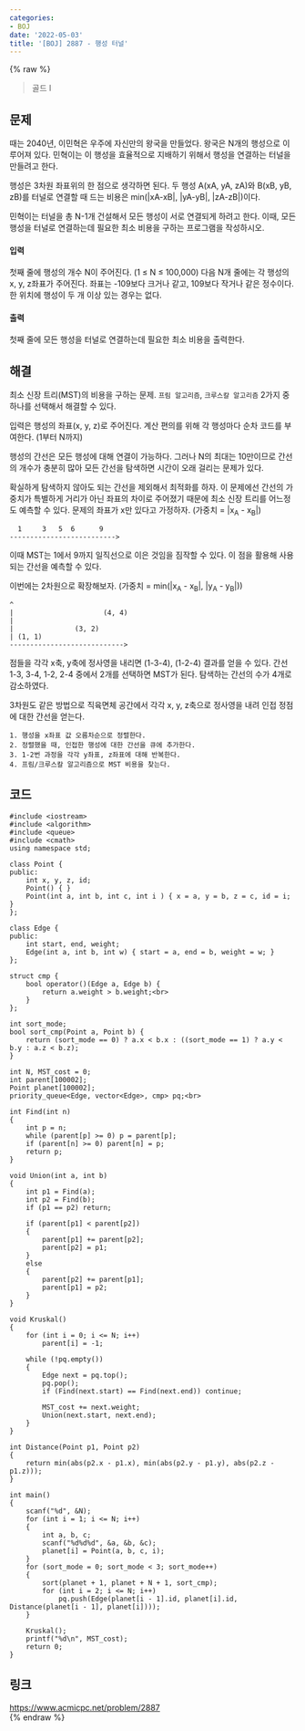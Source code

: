 ```yaml
---
categories:
- BOJ
date: '2022-05-03'
title: '[BOJ] 2887 - 행성 터널'
---
```


{% raw %}
> 골드 I<br>

## 문제
때는 2040년, 이민혁은 우주에 자신만의 왕국을 만들었다. 왕국은 N개의 행성으로 이루어져 있다. 민혁이는 이 행성을 효율적으로 지배하기 위해서 행성을 연결하는 터널을 만들려고 한다.

행성은 3차원 좌표위의 한 점으로 생각하면 된다. 두 행성 A(xA, yA, zA)와 B(xB, yB, zB)를 터널로 연결할 때 드는 비용은 min(|xA-xB|, |yA-yB|, |zA-zB|)이다.

민혁이는 터널을 총 N-1개 건설해서 모든 행성이 서로 연결되게 하려고 한다. 이때, 모든 행성을 터널로 연결하는데 필요한 최소 비용을 구하는 프로그램을 작성하시오.

#### 입력
첫째 줄에 행성의 개수 N이 주어진다. (1 ≤ N ≤ 100,000) 다음 N개 줄에는 각 행성의 x, y, z좌표가 주어진다. 좌표는 -109보다 크거나 같고, 109보다 작거나 같은 정수이다. 한 위치에 행성이 두 개 이상 있는 경우는 없다.

#### 출력
첫째 줄에 모든 행성을 터널로 연결하는데 필요한 최소 비용을 출력한다.

## 해결
최소 신장 트리(MST)의 비용을 구하는 문제. `프림 알고리즘`, `크루스칼 알고리즘` 2가지 중 하나를 선택해서 해결할 수 있다.

입력은 행성의 좌표(x, y, z)로 주어진다. 계산 편의를 위해 각 행성마다 순차 코드를 부여한다. (1부터 N까지)

행성의 간선은 모든 행성에 대해 연결이 가능하다. 그러나 N의 최대는 10만이므로 간선의 개수가 충분히 많아 모든 간선을 탐색하면 시간이 오래 걸리는 문제가 있다.

확실하게 탐색하지 않아도 되는 간선을 제외해서 최적화를 하자. 이 문제에선 간선의 가중치가 특별하게 거리가 아닌 좌표의 차이로 주어졌기 때문에 최소 신장 트리를 어느정도 예측할 수 있다. 문제의 좌표가 x만 있다고 가정하자. (가중치 = |x<sub>A</sub> - x<sub>B</sub>|)<br>
```
  1     3   5  6      9
-------------------------->
```
이때 MST는 1에서 9까지 일직선으로 이은 것임을 짐작할 수 있다. 이 점을 활용해 사용되는 간선을 예측할 수 있다.

이번에는 2차원으로 확장해보자. (가중치 = min(|x<sub>A</sub> - x<sub>B</sub>|, |y<sub>A</sub> - y<sub>B</sub>|))<br>
```
^
|                      (4, 4)
|
|               (3, 2)
| (1, 1)
---------------------------->
```
점들을 각각 x축, y축에 정사영을 내리면 (1-3-4), (1-2-4) 결과를 얻을 수 있다. 간선 1-3, 3-4, 1-2, 2-4 중에서 2개를 선택하면 MST가 된다. 탐색하는 간선의 수가 4개로 감소하였다.

3차원도 같은 방법으로 직육면체 공간에서 각각 x, y, z축으로 정사영을 내려 인접 정점에 대한 간선을 얻는다.
```
1. 행성을 x좌표 값 오름차순으로 정렬한다.
2. 정렬했을 때, 인접한 행성에 대한 간선을 큐에 추가한다.
3. 1-2번 과정을 각각 y좌표, z좌표에 대해 반복한다.
4. 프림/크루스칼 알고리즘으로 MST 비용을 찾는다.
```

## 코드
```
#include <iostream>
#include <algorithm>
#include <queue>
#include <cmath>
using namespace std;

class Point {
public:
	int x, y, z, id;
	Point() { }
	Point(int a, int b, int c, int i ) { x = a, y = b, z = c, id = i; }
};

class Edge {
public:
	int start, end, weight;
	Edge(int a, int b, int w) { start = a, end = b, weight = w; }
};

struct cmp {
	bool operator()(Edge a, Edge b) {
		return a.weight > b.weight;<br>
	}
};

int sort_mode;
bool sort_cmp(Point a, Point b) {
	return (sort_mode == 0) ? a.x < b.x : ((sort_mode == 1) ? a.y < b.y : a.z < b.z);
}

int N, MST_cost = 0;
int parent[100002];
Point planet[100002];
priority_queue<Edge, vector<Edge>, cmp> pq;<br>

int Find(int n)
{
	int p = n;
	while (parent[p] >= 0) p = parent[p];
	if (parent[n] >= 0) parent[n] = p;
	return p;
}

void Union(int a, int b)
{
	int p1 = Find(a);
	int p2 = Find(b);
	if (p1 == p2) return;

	if (parent[p1] < parent[p2])
	{
		parent[p1] += parent[p2];
		parent[p2] = p1;
	}
	else
	{
		parent[p2] += parent[p1];
		parent[p1] = p2;
	}
}

void Kruskal()
{
	for (int i = 0; i <= N; i++)
		parent[i] = -1;

	while (!pq.empty())
	{
		Edge next = pq.top();
		pq.pop();
		if (Find(next.start) == Find(next.end)) continue;

		MST_cost += next.weight;
		Union(next.start, next.end);
	}
}

int Distance(Point p1, Point p2)
{
	return min(abs(p2.x - p1.x), min(abs(p2.y - p1.y), abs(p2.z - p1.z)));
}

int main()
{
	scanf("%d", &N);
	for (int i = 1; i <= N; i++)
	{
		int a, b, c;
		scanf("%d%d%d", &a, &b, &c);
		planet[i] = Point(a, b, c, i);
	}
	for (sort_mode = 0; sort_mode < 3; sort_mode++)
	{
		sort(planet + 1, planet + N + 1, sort_cmp);
		for (int i = 2; i <= N; i++)
			pq.push(Edge(planet[i - 1].id, planet[i].id, Distance(planet[i - 1], planet[i])));
	}

	Kruskal();
	printf("%d\n", MST_cost);
	return 0;
}
```

## 링크
https://www.acmicpc.net/problem/2887<br>
{% endraw %}